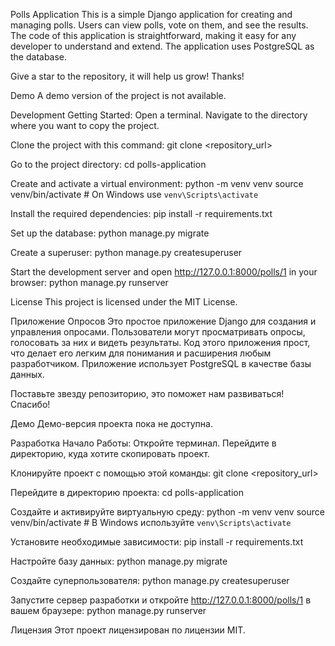 Polls Application
This is a simple Django application for creating and managing polls. Users can view polls, vote on them, and see the results. The code of this application is straightforward, making it easy for any developer to understand and extend. The application uses PostgreSQL as the database.

Give a star to the repository, it will help us grow! Thanks!

Demo
A demo version of the project is not available.

Development
Getting Started:
Open a terminal.
Navigate to the directory where you want to copy the project.

Clone the project with this command:
git clone <repository_url>

Go to the project directory:
cd polls-application

Create and activate a virtual environment:
python -m venv venv
source venv/bin/activate  # On Windows use `venv\Scripts\activate`

Install the required dependencies:
pip install -r requirements.txt

Set up the database:
python manage.py migrate

Create a superuser:
python manage.py createsuperuser

Start the development server and open http://127.0.0.1:8000/polls/1 in your browser:
python manage.py runserver

License
This project is licensed under the MIT License.

Приложение Опросов
Это простое приложение Django для создания и управления опросами. Пользователи могут просматривать опросы, голосовать за них и видеть результаты. Код этого приложения прост, что делает его легким для понимания и расширения любым разработчиком. Приложение использует PostgreSQL в качестве базы данных.

Поставьте звезду репозиторию, это поможет нам развиваться! Спасибо!

Демо
Демо-версия проекта пока не доступна.

Разработка
Начало Работы:
Откройте терминал.
Перейдите в директорию, куда хотите скопировать проект.

Клонируйте проект с помощью этой команды:
git clone <repository_url>

Перейдите в директорию проекта:
cd polls-application

Создайте и активируйте виртуальную среду:
python -m venv venv
source venv/bin/activate  # В Windows используйте `venv\Scripts\activate`

Установите необходимые зависимости:
pip install -r requirements.txt

Настройте базу данных:
python manage.py migrate

Создайте суперпользователя:
python manage.py createsuperuser

Запустите сервер разработки и откройте http://127.0.0.1:8000/polls/1 в вашем браузере:
python manage.py runserver

Лицензия
Этот проект лицензирован по лицензии MIT.
